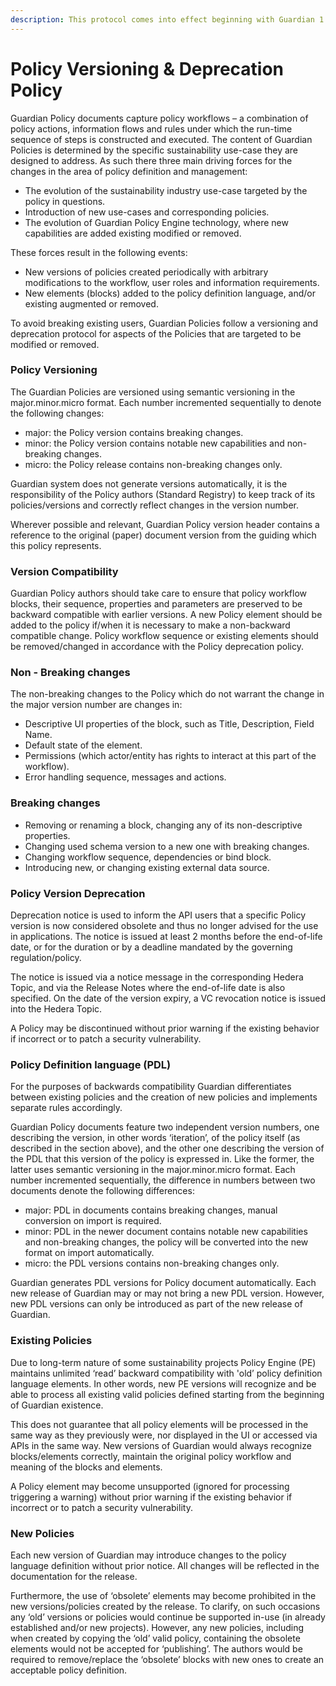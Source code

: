 ```yaml
---
description: This protocol comes into effect beginning with Guardian 1.3.0
---
```


# Policy Versioning & Deprecation Policy

Guardian Policy documents capture policy workflows – a combination of policy actions, information flows and rules under which the run-time sequence of steps is constructed and executed. The content of Guardian Policies is determined by the specific sustainability use-case they are designed to address. As such there three main driving forces for the changes in the area of policy definition and management:

* The evolution of the sustainability industry use-case targeted by the policy in questions.
* Introduction of new use-cases and corresponding policies.
* The evolution of Guardian Policy Engine technology, where new capabilities are added existing modified or removed.

These forces result in the following events:

* New versions of policies created periodically with arbitrary modifications to the workflow, user roles and information requirements.
* New elements (blocks) added to the policy definition language, and/or existing augmented or removed.

To avoid breaking existing users, Guardian Policies follow a versioning and deprecation protocol for aspects of the Policies that are targeted to be modified or removed.

### Policy Versioning

The Guardian Policies are versioned using semantic versioning in the major.minor.micro format. Each number incremented sequentially to denote the following changes:

* major: the Policy version contains breaking changes.
* minor: the Policy version contains notable new capabilities and non-breaking changes.
* micro: the Policy release contains non-breaking changes only.

Guardian system does not generate versions automatically, it is the responsibility of the Policy authors (Standard Registry) to keep track of its policies/versions and correctly reflect changes in the version number.

Wherever possible and relevant, Guardian Policy version header contains a reference to the original (paper) document version from the guiding which this policy represents.

### Version Compatibility

Guardian Policy authors should take care to ensure that policy workflow blocks, their sequence, properties and parameters are preserved to be backward compatible with earlier versions. A new Policy element should be added to the policy if/when it is necessary to make a non-backward compatible change. Policy workflow sequence or existing elements should be removed/changed in accordance with the Policy deprecation policy.

### Non - Breaking changes

The non-breaking changes to the Policy which do not warrant the change in the major version number are changes in:

* Descriptive UI properties of the block, such as Title, Description, Field Name.
* Default state of the element.
* Permissions (which actor/entity has rights to interact at this part of the workflow).
* Error handling sequence, messages and actions.

### Breaking changes

* Removing or renaming a block, changing any of its non-descriptive properties.
* Changing used schema version to a new one with breaking changes.
* Changing workflow sequence, dependencies or bind block.
* Introducing new, or changing existing external data source.

### Policy Version Deprecation

Deprecation notice is used to inform the API users that a specific Policy version is now considered obsolete and thus no longer advised for the use in applications. The notice is issued at least 2 months before the end-of-life date, or for the duration or by a deadline mandated by the governing regulation/policy.

The notice is issued via a notice message in the corresponding Hedera Topic, and via the Release Notes where the end-of-life date is also specified. On the date of the version expiry, a VC revocation notice is issued into the Hedera Topic.

A Policy may be discontinued without prior warning if the existing behavior if incorrect or to patch a security vulnerability.

### Policy Definition language (PDL)

For the purposes of backwards compatibility Guardian differentiates between existing policies and the creation of new policies and implements separate rules accordingly.

Guardian Policy documents feature two independent version numbers, one describing the version, in other words ‘iteration’, of the policy itself (as described in the section above), and the other one describing the version of the PDL that this version of the policy is expressed in. Like the former, the latter uses semantic versioning in the major.minor.micro format. Each number incremented sequentially, the difference in numbers between two documents denote the following differences:

* major: PDL in documents contains breaking changes, manual conversion on import is required.
* minor: PDL in the newer document contains notable new capabilities and non-breaking changes, the policy will be converted into the new format on import automatically.
* micro: the PDL versions contains non-breaking changes only.

Guardian generates PDL versions for Policy document automatically. Each new release of Guardian may or may not bring a new PDL version. However, new PDL versions can only be introduced as part of the new release of Guardian.

### Existing Policies

Due to long-term nature of some sustainability projects Policy Engine (PE) maintains unlimited ‘read’ backward compatibility with 'old’ policy definition language elements. In other words, new PE versions will recognize and be able to process all existing valid policies defined starting from the beginning of Guardian existence.

This does not guarantee that all policy elements will be processed in the same way as they previously were, nor displayed in the UI or accessed via APIs in the same way. New versions of Guardian would always recognize blocks/elements correctly, maintain the original policy workflow and meaning of the blocks and elements.

A Policy element may become unsupported (ignored for processing triggering a warning) without prior warning if the existing behavior if incorrect or to patch a security vulnerability.

### New Policies

Each new version of Guardian may introduce changes to the policy language definition without prior notice. All changes will be reflected in the documentation for the release.

Furthermore, the use of ‘obsolete’ elements may become prohibited in the new versions/policies created by the release. To clarify, on such occasions any ‘old’ versions or policies would continue be supported in-use (in already established and/or new projects). However, any new policies, including when created by copying the ‘old’ valid policy, containing the obsolete elements would not be accepted for ‘publishing’. The authors would be required to remove/replace the ‘obsolete’ blocks with new ones to create an acceptable policy definition.

